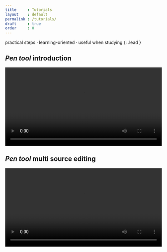 ```yaml
---
title     : Tutorials
layout    : default
permalink : /tutorials/
draft     : true
order     : 0
---
```


practical steps · learning-oriented · useful when studying
{: .lead }

*Pen tool* introduction
-------
<video src="{{ site.url }}/videos/pen-tool-introduction.mp4" controls="controls" style="width: 100%; max-width: 600px">
</video>

*Pen tool* multi source editing
-------
<video src="{{ site.url }}/videos/pen-tool-multi-source-editing.mp4" controls="controls" style="width: 100%; max-width: 600px">
</video>